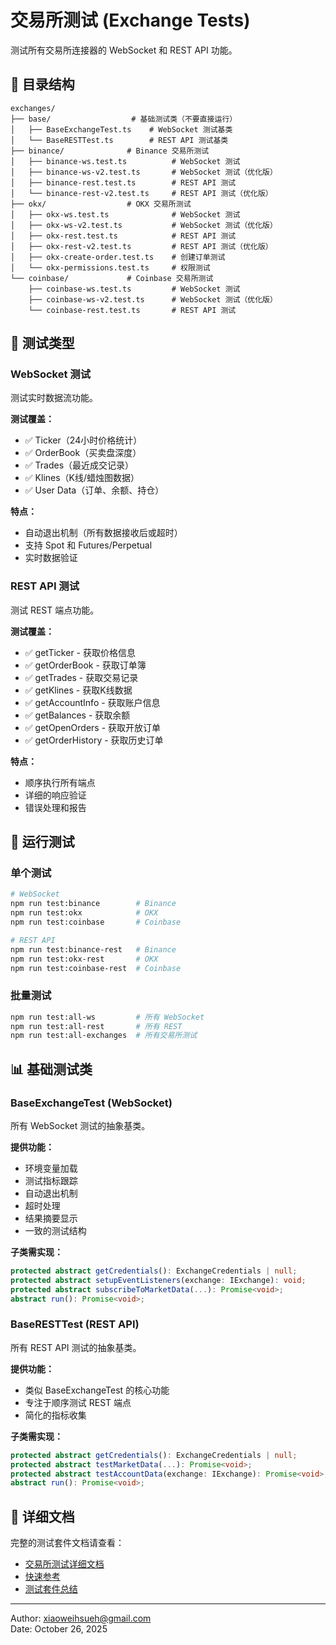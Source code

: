 # 交易所测试 (Exchange Tests)

测试所有交易所连接器的 WebSocket 和 REST API 功能。

## 📂 目录结构

```
exchanges/
├── base/                  # 基础测试类（不要直接运行）
│   ├── BaseExchangeTest.ts    # WebSocket 测试基类
│   └── BaseRESTTest.ts        # REST API 测试基类
├── binance/              # Binance 交易所测试
│   ├── binance-ws.test.ts          # WebSocket 测试
│   ├── binance-ws-v2.test.ts       # WebSocket 测试（优化版）
│   ├── binance-rest.test.ts        # REST API 测试
│   └── binance-rest-v2.test.ts     # REST API 测试（优化版）
├── okx/                  # OKX 交易所测试
│   ├── okx-ws.test.ts              # WebSocket 测试
│   ├── okx-ws-v2.test.ts           # WebSocket 测试（优化版）
│   ├── okx-rest.test.ts            # REST API 测试
│   ├── okx-rest-v2.test.ts         # REST API 测试（优化版）
│   ├── okx-create-order.test.ts    # 创建订单测试
│   └── okx-permissions.test.ts     # 权限测试
└── coinbase/             # Coinbase 交易所测试
    ├── coinbase-ws.test.ts         # WebSocket 测试
    ├── coinbase-ws-v2.test.ts      # WebSocket 测试（优化版）
    └── coinbase-rest.test.ts       # REST API 测试
```

## 🧪 测试类型

### WebSocket 测试

测试实时数据流功能。

**测试覆盖：**
- ✅ Ticker（24小时价格统计）
- ✅ OrderBook（买卖盘深度）
- ✅ Trades（最近成交记录）
- ✅ Klines（K线/蜡烛图数据）
- ✅ User Data（订单、余额、持仓）

**特点：**
- 自动退出机制（所有数据接收后或超时）
- 支持 Spot 和 Futures/Perpetual
- 实时数据验证

### REST API 测试

测试 REST 端点功能。

**测试覆盖：**
- ✅ getTicker - 获取价格信息
- ✅ getOrderBook - 获取订单簿
- ✅ getTrades - 获取交易记录
- ✅ getKlines - 获取K线数据
- ✅ getAccountInfo - 获取账户信息
- ✅ getBalances - 获取余额
- ✅ getOpenOrders - 获取开放订单
- ✅ getOrderHistory - 获取历史订单

**特点：**
- 顺序执行所有端点
- 详细的响应验证
- 错误处理和报告

## 🚀 运行测试

### 单个测试

```bash
# WebSocket
npm run test:binance        # Binance
npm run test:okx            # OKX
npm run test:coinbase       # Coinbase

# REST API
npm run test:binance-rest   # Binance
npm run test:okx-rest       # OKX  
npm run test:coinbase-rest  # Coinbase
```

### 批量测试

```bash
npm run test:all-ws         # 所有 WebSocket
npm run test:all-rest       # 所有 REST
npm run test:all-exchanges  # 所有交易所测试
```

## 📊 基础测试类

### BaseExchangeTest (WebSocket)

所有 WebSocket 测试的抽象基类。

**提供功能：**
- 环境变量加载
- 测试指标跟踪
- 自动退出机制
- 超时处理
- 结果摘要显示
- 一致的测试结构

**子类需实现：**
```typescript
protected abstract getCredentials(): ExchangeCredentials | null;
protected abstract setupEventListeners(exchange: IExchange): void;
protected abstract subscribeToMarketData(...): Promise<void>;
abstract run(): Promise<void>;
```

### BaseRESTTest (REST API)

所有 REST API 测试的抽象基类。

**提供功能：**
- 类似 BaseExchangeTest 的核心功能
- 专注于顺序测试 REST 端点
- 简化的指标收集

**子类需实现：**
```typescript
protected abstract getCredentials(): ExchangeCredentials | null;
protected abstract testMarketData(...): Promise<void>;
protected abstract testAccountData(exchange: IExchange): Promise<void>;
abstract run(): Promise<void>;
```

## 📖 详细文档

完整的测试套件文档请查看：
- [交易所测试详细文档](../../docs/EXCHANGE_TESTS_README.md)
- [快速参考](../../docs/QUICK_REFERENCE.md)
- [测试套件总结](../../docs/TEST_SUITE_SUMMARY.md)

---

Author: xiaoweihsueh@gmail.com  
Date: October 26, 2025

